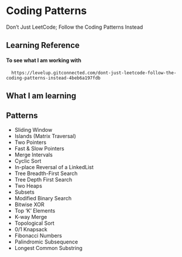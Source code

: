 
# Coding Patterns

Don’t Just LeetCode; Follow the Coding Patterns Instead



## Learning Reference

#### To see what I am working with

```http
  https://levelup.gitconnected.com/dont-just-leetcode-follow-the-coding-patterns-instead-4beb6a197fdb
```





## What I am learning



## Patterns

- Sliding Window
- Islands (Matrix Traversal)
- Two Pointers
- Fast & Slow Pointers
- Merge Intervals
- Cyclic Sort
- In-place Reversal of a LinkedList
- Tree Breadth-First Search
- Tree Depth First Search
- Two Heaps
- Subsets
- Modified Binary Search
- Bitwise XOR
- Top ‘K’ Elements
- K-way Merge
- Topological Sort
- 0/1 Knapsack
- Fibonacci Numbers
- Palindromic Subsequence
- Longest Common Substring


